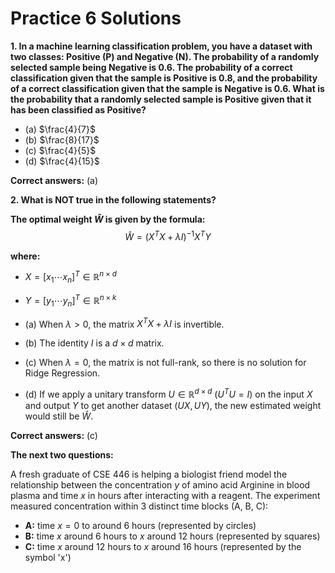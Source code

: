 # Practice 6 Solutions

**1. In a machine learning classification problem, you have a dataset with two classes: Positive (P) and Negative (N). The probability of a randomly selected sample being Negative is 0.6. The probability of a correct classification given that the sample is Positive is 0.8, and the probability of a correct classification given that the sample is Negative is 0.6. What is the probability that a randomly selected sample is Positive given that it has been classified as Positive?**

*   (a) $\frac{4}{7}$
*   (b) $\frac{8}{17}$
*   (c) $\frac{4}{5}$
*   (d) $\frac{4}{15}$

**Correct answers:** (a)

**2. What is NOT true in the following statements?**

**The optimal weight $\hat{W}$ is given by the formula:**
$$\hat{W} = (X^T X + \lambda I)^{-1} X^T Y$$

**where:**
*   $X = [x_1 \cdots x_n]^T \in \mathbb{R}^{n \times d}$
*   $Y = [y_1 \cdots y_n]^T \in \mathbb{R}^{n \times k}$

*   (a) When $\lambda > 0$, the matrix $X^T X + \lambda I$ is invertible.
*   (b) The identity $I$ is a $d \times d$ matrix.
*   (c) When $\lambda = 0$, the matrix is not full-rank, so there is no solution for Ridge Regression.
*   (d) If we apply a unitary transform $U \in \mathbb{R}^{d \times d}$ ($U^T U = I$) on the input $X$ and output $Y$ to get another dataset $(UX, UY)$, the new estimated weight would still be $\hat{W}$.

**Correct answers:** (c)

**The next two questions:**

A fresh graduate of CSE 446 is helping a biologist friend model the relationship between the concentration $y$ of amino acid Arginine in blood plasma and time $x$ in hours after interacting with a reagent. The experiment measured concentration within 3 distinct time blocks (A, B, C):

*   **A:** time $x = 0$ to around 6 hours (represented by circles)
*   **B:** time $x$ around 6 hours to $x$ around 12 hours (represented by squares)
*   **C:** time $x$ around 12 hours to $x$ around 16 hours (represented by the symbol 'x')
